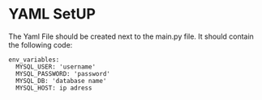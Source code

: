 # YAML SetUP

The Yaml File should be created next to the main.py file. 
It should contain the following code:
```
env_variables: 
  MYSQL_USER: 'username'
  MYSQL_PASSWORD: 'password'
  MYSQL_DB: 'database name'
  MYSQL_HOST: ip adress
```